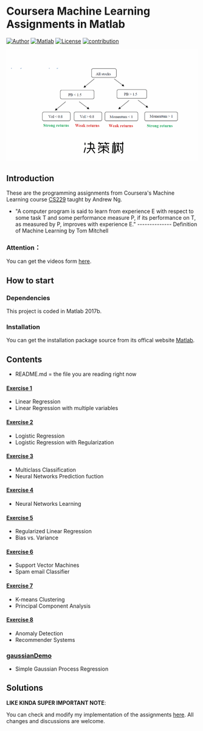 # Coursera Machine Learning Assignments in Matlab
[![Author](https://img.shields.io/badge/author-SHIMengjie-red.svg)](https://github.com/SHIMengjie/Machine-Learning-Andrew-Ng-Matlab) [![Matlab](https://img.shields.io/badge/Matlab-2017b-green.svg)]() [![License](https://img.shields.io/github/license/mashape/apistatus.svg)]() [![contribution](https://img.shields.io/badge/contribution-welcome-brightgreen.svg)]()

![title-image](title_image.gif)

## Introduction
These are the programming assignments from Coursera's Machine Learning course [CS229](http://cs229.stanford.edu/) taught by Andrew Ng.

* "A computer program is said to learn from experience E with respect to some task 
T and some performance measure P, if its performance on T, as measured by P, improves with experience E." 
-------------- Definition of Machine Learning by Tom Mitchell
### Attention：
You can get the videos form [here](http://open.163.com/special/opencourse/machinelearning.html).

## How to start
### Dependencies
This project is coded in Matlab 2017b.
### Installation
You can get the installation package source from its offical website [Matlab](https://cn.mathworks.com/products/matlab.html).

## Contents
- README.md = the file you are reading right now
#### [Exercise 1](https://github.com/SHIMengjie/Machine-Learning-Andrew-Ng-Matlab/tree/master/exercise-1)
* Linear Regression
* Linear Regression with multiple variables
#### [Exercise 2](https://github.com/SHIMengjie/Machine-Learning-Andrew-Ng-Matlab/tree/master/exercise-2)
* Logistic Regression
* Logistic Regression with Regularization
#### [Exercise 3](https://github.com/SHIMengjie/Machine-Learning-Andrew-Ng-Matlab/tree/master/exercise-3)
* Multiclass Classification
* Neural Networks Prediction fuction
#### [Exercise 4](https://github.com/SHIMengjie/Machine-Learning-Andrew-Ng-Matlab/tree/master/exercise-4)
* Neural Networks Learning
#### [Exercise 5](https://github.com/SHIMengjie/Machine-Learning-Andrew-Ng-Matlab/tree/master/exercise-5)
* Regularized Linear Regression
* Bias vs. Variance
#### [Exercise 6](https://github.com/SHIMengjie/Machine-Learning-Andrew-Ng-Matlab/tree/master/exercise-6)
* Support Vector Machines
* Spam email Classifier
#### [Exercise 7](https://github.com/SHIMengjie/Machine-Learning-Andrew-Ng-Matlab/tree/master/exercise-7)
* K-means Clustering
* Principal Component Analysis
#### [Exercise 8](https://github.com/nsoojin/coursera-ml-py/tree/master/machine-learning-ex8)
* Anomaly Detection
* Recommender Systems
### [gaussianDemo](https://github.com/SHIMengjie/Machine-Learning-Andrew-Ng-Matlab/tree/master/gaussianDemo)
* Simple Gaussian Process Regression

## Solutions
<b>LIKE KINDA SUPER IMPORTANT NOTE</b>:

You can check and modify my implementation of the assignments [here](https://github.com/SHIMengjie/Machine-Learning-Andrew-Ng-Matlab). All changes and discussions are welcome.